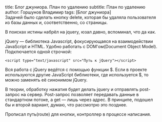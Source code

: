 title: Блог джуниора. План по удалению subtitle: План по удалению author: Горшунов Владимир tags: [Блог джуниора]<br>
Задачей было сделать кнопку delete, которая бы удаляла пользователя из базы данных и, соответственно, со страницы.<!-- more -->

В поисках истины набрёл на jquery, юзал давно, вспоминал, что да как.

jQuery — библиотека Javascript, фокусирующаяся на взаимодействии JavaScript и HTML.
Удобно работать с DOM'ом(Document Object Model). Подключается одной строчкой:

    <script type="text/javascript" src="Путь к jQuery"></script>

Вся работа с jQuery ведётся с помощью функции $. Если в проекте используются другие JavaScript библиотеки, где используется $, то можно заменять её синонимом jQuery.

В теории, обработку нажатия будет делать jquery и отправлять post-запрос на сервер.
Post-запрос позволяет передавать данные в стандартном потоке, а get — лишь через адрес. В принципе, подошел бы и второй вариант, думаю, что рассмотрю это позднее.

Прописал путь(route) для кнопки, контроллер в процессе написания.
